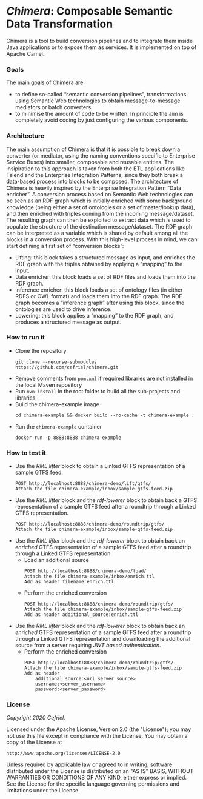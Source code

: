 _Chimera_: Composable Semantic Data Transformation
===
Chimera is a tool to build conversion pipelines and to integrate them inside Java applications or to expose them as services. It is implemented on top of Apache Camel.

### Goals
The main goals of Chimera are:
* to define so-called “semantic conversion pipelines”, transformations using Semantic Web technologies to obtain message-to-message mediators or batch converters.
* to minimise the amount of code to be written. In principle the aim is completely avoid coding by just configuring the various components.

### Architecture
The main assumption of Chimera is that it is possible to break down a converter (or mediator, using the naming conventions specific to Enterprise Service Buses) into smaller, composable and reusable entities. The insipiration to this approach is taken from both the ETL applications like Talend and the Enterprise Integration Patterns, since they both break a data-based process into blocks to be composed.
The architecture of Chimera is heavily inspired by the Enterprise Integration Pattern “Data enricher”. A conversion process based on Semantic Web technologies can be seen as an RDF graph which is initially enriched with some background knowledge (being either a set of ontologies or a set of master/lookup data), and then enriched with triples coming from the incoming message/dataset. The resulting graph can then be exploited to extract data which is used to populate the structure of the destination message/dataset. The RDF graph can be interpreted as a variable which is shared by default among all the blocks in a conversion process.
With this high-level process in mind, we can start defining a first set of “conversion blocks”:
* Lifting: this block takes a structured message as input, and enriches the RDF graph with the triples obtained by applying a “mapping” to the input.
* Data enricher: this block loads a set of RDF files and loads them into the RDF graph.
* Inference enricher: this block loads a set of ontology files (in either RDFS or OWL format) and loads them into the RDF graph. The RDF graph becomes a “inference graph” after using this block, since the ontologies are used to drive inference.
* Lowering: this block applies a “mapping” to the RDF graph, and produces a structured message as output.




### How to run it
- Clone the repository
    ```
    git clone --recurse-submodules https://github.com/cefriel/chimera.git
    ```
- Remove comments from `pom.xml` if required libraries are not installed in the local Maven repository
- Run `mvn:install` in the root folder to build all the sub-projects and libraries
- Build the chimera-example image
    ```
    cd chimera-example && docker build --no-cache -t chimera-example .
    ```
- Run the `chimera-example` container
    ```
    docker run -p 8888:8888 chimera-example
    ```
### How to test it
- Use the _RML lifter_ block to obtain a Linked GTFS representation of a sample GTFS feed.
    ```
    POST http://localhost:8888/chimera-demo/lift/gtfs/ 
    Attach the file chimera-example/inbox/sample-gtfs-feed.zip
    ```
- Use the _RML lifter_ block and the _rdf-lowerer_ block to obtain back a GTFS representation of a sample GTFS feed after a roundtrip through a Linked GTFS representation.
    ```
    POST http://localhost:8888/chimera-demo/roundtrip/gtfs/ 
    Attach the file chimera-example/inbox/sample-gtfs-feed.zip
    ```
- Use the _RML lifter_ block and the _rdf-lowerer_ block to obtain back an _enriched_ GTFS representation of a sample GTFS feed after a roundtrip through a Linked GTFS representation.
    - Load an additional source
        ```
        POST http://localhost:8888/chimera-demo/load/ 
        Attach the file chimera-example/inbox/enrich.ttl
        Add as header filename:enrich.ttl
        ```
    - Perform the enriched conversion
        ```
        POST http://localhost:8888/chimera-demo/roundtrip/gtfs/ 
        Attach the file chimera-example/inbox/sample-gtfs-feed.zip
        Add as header additional_source:enrich.ttl
        ```
- Use the _RML lifter_ block and the _rdf-lowerer_ block to obtain back an _enriched_ GTFS representation of a sample GTFS feed after a roundtrip through a Linked GTFS representation and downloading the additional source from a server requiring _JWT based authentication_.
    - Perform the enriched conversion
        ```
        POST http://localhost:8888/chimera-demo/roundtrip/gtfs/ 
        Attach the file chimera-example/inbox/sample-gtfs-feed.zip
        Add as header 
            additional_source:<url_server_source>
            username:<server_username>
            password:<server_password>
        ```

### License

_Copyright 2020 Cefriel._

Licensed under the Apache License, Version 2.0 (the "License");
you may not use this file except in compliance with the License.
You may obtain a copy of the License at

    http://www.apache.org/licenses/LICENSE-2.0

Unless required by applicable law or agreed to in writing, software
distributed under the License is distributed on an "AS IS" BASIS,
WITHOUT WARRANTIES OR CONDITIONS OF ANY KIND, either express or implied.
See the License for the specific language governing permissions and
limitations under the License.
